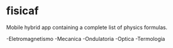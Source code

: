 # fisicaf
Mobile hybrid app containing a complete list of physics formulas.

-Eletromagnetismo
-Mecanica
-Ondulatoria
-Optica
-Termologia 
